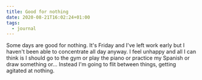 ```yaml
---
title: Good for nothing
date: 2020-08-21T16:02:24+01:00
tags:
  - journal
---
```


Some days are good for nothing. It's Friday and I've left work early but I haven't been able to concentrate all day anyway. I feel unhappy and all I can think is I should go to the gym or play the piano or practice my Spanish or draw something or... Instead I'm going to flit between things, getting agitated at nothing.


